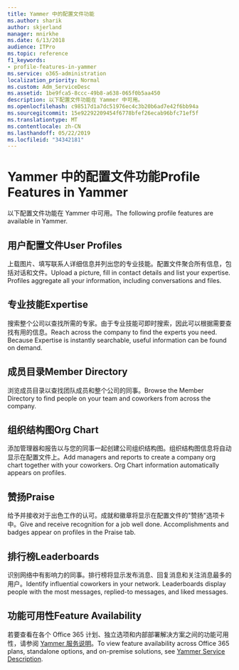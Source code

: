 ```yaml
---
title: Yammer 中的配置文件功能
ms.author: sharik
author: skjerland
manager: mnirkhe
ms.date: 6/13/2018
audience: ITPro
ms.topic: reference
f1_keywords:
- profile-features-in-yammer
ms.service: o365-administration
localization_priority: Normal
ms.custom: Adm_ServiceDesc
ms.assetid: 1be9fca5-8ccc-49b8-a638-065f0b5aa450
description: 以下配置文件功能在 Yammer 中可用。
ms.openlocfilehash: c98517d1a7dc51976ec4c3b20b6ad7e42f6bb94a
ms.sourcegitcommit: 15e92292209454f6778bfef26ecab96bfc71ef5f
ms.translationtype: MT
ms.contentlocale: zh-CN
ms.lasthandoff: 05/22/2019
ms.locfileid: "34342181"
---
```

# <a name="profile-features-in-yammer"></a><span data-ttu-id="92064-103">Yammer 中的配置文件功能</span><span class="sxs-lookup"><span data-stu-id="92064-103">Profile Features in Yammer</span></span>

<span data-ttu-id="92064-104">以下配置文件功能在 Yammer 中可用。</span><span class="sxs-lookup"><span data-stu-id="92064-104">The following profile features are available in Yammer.</span></span>
  
## <a name="user-profiles"></a><span data-ttu-id="92064-105">用户配置文件</span><span class="sxs-lookup"><span data-stu-id="92064-105">User Profiles</span></span>
<span data-ttu-id="92064-106"><a name="bkmk_UserProfiles"> </a></span><span class="sxs-lookup"><span data-stu-id="92064-106"></span></span>

<span data-ttu-id="92064-p101">上载图片、填写联系人详细信息并列出您的专业技能。配置文件聚合所有信息，包括对话和文件。</span><span class="sxs-lookup"><span data-stu-id="92064-p101">Upload a picture, fill in contact details and list your expertise. Profiles aggregate all your information, including conversations and files.</span></span>
  
## <a name="expertise"></a><span data-ttu-id="92064-109">专业技能</span><span class="sxs-lookup"><span data-stu-id="92064-109">Expertise</span></span>
<span data-ttu-id="92064-110"><a name="bkmk_Expertise"> </a></span><span class="sxs-lookup"><span data-stu-id="92064-110"></span></span>

<span data-ttu-id="92064-p102">搜索整个公司以查找所需的专家。由于专业技能可即时搜索，因此可以根据需要查找有用的信息。</span><span class="sxs-lookup"><span data-stu-id="92064-p102">Reach across the company to find the experts you need. Because Expertise is instantly searchable, useful information can be found on demand.</span></span>
  
## <a name="member-directory"></a><span data-ttu-id="92064-113">成员目录</span><span class="sxs-lookup"><span data-stu-id="92064-113">Member Directory</span></span>
<span data-ttu-id="92064-114"><a name="bkmk_MemberDirectory"> </a></span><span class="sxs-lookup"><span data-stu-id="92064-114"></span></span>

<span data-ttu-id="92064-115">浏览成员目录以查找团队成员和整个公司的同事。</span><span class="sxs-lookup"><span data-stu-id="92064-115">Browse the Member Directory to find people on your team and coworkers from across the company.</span></span>
  
## <a name="org-chart"></a><span data-ttu-id="92064-116">组织结构图</span><span class="sxs-lookup"><span data-stu-id="92064-116">Org Chart</span></span>
<span data-ttu-id="92064-117"><a name="bkmk_OrgChart"> </a></span><span class="sxs-lookup"><span data-stu-id="92064-117"></span></span>

<span data-ttu-id="92064-p103">添加管理器和报告以与您的同事一起创建公司组织结构图。组织结构图信息将自动显示在配置文件上。</span><span class="sxs-lookup"><span data-stu-id="92064-p103">Add managers and reports to create a company org chart together with your coworkers. Org Chart information automatically appears on profiles.</span></span>
  
## <a name="praise"></a><span data-ttu-id="92064-120">赞扬</span><span class="sxs-lookup"><span data-stu-id="92064-120">Praise</span></span>
<span data-ttu-id="92064-121"><a name="bkmk_Praise"> </a></span><span class="sxs-lookup"><span data-stu-id="92064-121"></span></span>

<span data-ttu-id="92064-p104">给予并接收对于出色工作的认可。成就和徽章将显示在配置文件的"赞扬"选项卡中。</span><span class="sxs-lookup"><span data-stu-id="92064-p104">Give and receive recognition for a job well done. Accomplishments and badges appear on profiles in the Praise tab.</span></span>
  
## <a name="leaderboards"></a><span data-ttu-id="92064-124">排行榜</span><span class="sxs-lookup"><span data-stu-id="92064-124">Leaderboards</span></span>
<span data-ttu-id="92064-125"><a name="bkmk_Leaderboards"> </a></span><span class="sxs-lookup"><span data-stu-id="92064-125"></span></span>

<span data-ttu-id="92064-p105">识别网络中有影响力的同事。排行榜将显示发布消息、回复消息和关注消息最多的用户。</span><span class="sxs-lookup"><span data-stu-id="92064-p105">Identify influential coworkers in your network. Leaderboards display people with the most messages, replied-to messages, and liked messages.</span></span>
  
## <a name="feature-availability"></a><span data-ttu-id="92064-128">功能可用性</span><span class="sxs-lookup"><span data-stu-id="92064-128">Feature Availability</span></span>
<span data-ttu-id="92064-129"><a name="bkmk_Leaderboards"> </a></span><span class="sxs-lookup"><span data-stu-id="92064-129"></span></span>

<span data-ttu-id="92064-130">若要查看在各个 Office 365 计划、独立选项和内部部署解决方案之间的功能可用性，请参阅 [Yammer 服务说明](yammer-service-description.md)。</span><span class="sxs-lookup"><span data-stu-id="92064-130">To view feature availability across Office 365 plans, standalone options, and on-premise solutions, see [Yammer Service Description](yammer-service-description.md).</span></span>
  


